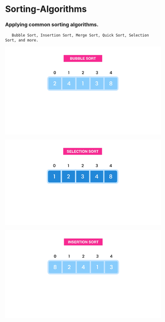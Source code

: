 # Sorting-Algorithms
### Applying common sorting algorithms. 


       Bubble Sort, Insertion Sort, Merge Sort, Quick Sort, Selection Sort, and more.


![Sorting-Algorithm](https://github.com/AhmedIbrahim336/Sorting-Algorithms/blob/master/assets/sorting-1.png)

![Sorting-Algorithm](https://github.com/AhmedIbrahim336/Sorting-Algorithms/blob/master/assets/sorting-2.png)

![Sorting-Algorithm](https://github.com/AhmedIbrahim336/Sorting-Algorithms/blob/master/assets/sorting-3.png)
